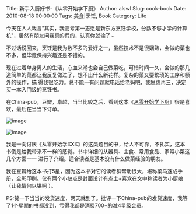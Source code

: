 Title: 新手入厨好书-《从零开始学下厨》
Author: alswl
Slug: cook-book
Date: 2010-08-18 00:00:00
Tags: 美食|烹饪, Book
Category: Life

今天在人人戏言"其实，我高考第一志愿是新东方烹饪学校，分数不够才学的计算机"，居然有朋友问我真的假的，认真你就输了~

不过话说回来，烹饪是我为数不多的爱好之一，虽然技术不是很娴熟，会做的菜也不多，但毕竟保持兴趣还是不错的。

现在过着单身男人的生活，心血来潮也会自己做菜吃，可惜时间一久，会做的那几道简单的菜都让我反复做过了，想不出什么新花样。复杂的菜又要繁琐的工序和额外的操作，搞
得我很吃力。总不能一有问题就电话给老妈吧，我思虑再三，决定买一本入门级的烹饪书。

在China-pub，豆瓣，卓越，当当比较之后，看到这本《[从零开始学下厨](http://book.douban.com/subject/3136744/
)》很是喜欢，最后在当当下订单。

![image](http://t.douban.com/lpic/s3174468.jpg)

![image](http://upload-log4d.qiniudn.com/2010/08/cook_book.jpg)

我是一向讨厌《从零开始学XXX》的这类题目的书，给人不可靠，不扎实，这本书倒是给我带来不一样的感觉。书中详细的从器具、主食、常用食品、家常小菜这几个方面一一
进行了介绍。适合读者是基本没有什么做菜经验的朋友。

我在豆瓣给这本书打5星，因为这本书对它的读者群帮助很大，堪称菜鸟速成手册，全彩印刷。仅有两个小缺点是封面设计有点土+喜欢在文中称读者为小厨娘（让我情何以堪啊
）。

PS:赞一下当当的发货速度，两天就到了。批评一下China-pub的发货速度，我等了1个星期的书都没到，亏得我都是消费700+的准4星级会员。

